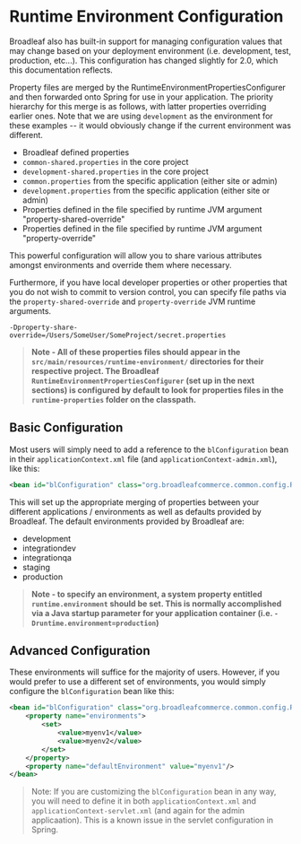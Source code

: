 # Runtime Environment Configuration

Broadleaf also has built-in support for managing configuration values that may change based on your deployment environment (i.e. development, test, production, etc...). This configuration has changed slightly for 2.0, which this documentation reflects.

Property files are merged by the RuntimeEnvironmentPropertiesConfigurer and then forwarded onto Spring for use in your application. The priority hierarchy for this merge is as follows, with latter properties overriding earlier ones. Note that we are using `development` as the environment for these examples -- it would obviously change if the current environment was different.

- Broadleaf defined properties
- `common-shared.properties` in the core project
- `development-shared.properties` in the core project
- `common.properties` from the specific application (either site or admin)
- `development.properties` from the specific application (either site or admin)
- Properties defined in the file specified by runtime JVM argument "property-shared-override"
- Properties defined in the file specified by runtime JVM argument "property-override"

This powerful configuration will allow you to share various attributes amongst environments and override them where necessary.

Furthermore, if you have local developer properties or other properties that you do not wish to commit to version control, you can specify file paths via the `property-shared-override` and `property-override` JVM runtime arguments.

```text
-Dproperty-share-override=/Users/SomeUser/SomeProject/secret.properties
```


> **Note - All of these properties files should appear in the `src/main/resources/runtime-environment/` directories for their respective project. The Broadleaf `RuntimeEnvironmentPropertiesConfigurer` (set up in the next sections) is configured by default to look for properties files in the `runtime-properties` folder on the classpath.**

## Basic Configuration

Most users will simply need to add a reference to the `blConfiguration` bean in their `applicationContext.xml` file (and `applicationContext-admin.xml`), like this:

```xml
<bean id="blConfiguration" class="org.broadleafcommerce.common.config.RuntimeEnvironmentPropertiesConfigurer" />
```

This will set up the appropriate merging of properties between your different applications / environments as well as defaults provided by Broadleaf. The default environments provided by Broadleaf are:

- development
- integrationdev
- integrationqa
- staging
- production

> **Note - to specify an environment, a system property entitled `runtime.environment` should be set. This is normally accomplished via a Java startup parameter for your application container (i.e. `-Druntime.environment=production`)**

## Advanced Configuration

These environments will suffice for the majority of users. However, if you would prefer to use a different set of environments, you would simply configure the `blConfiguration` bean like this:

```xml
<bean id="blConfiguration" class="org.broadleafcommerce.common.config.RuntimeEnvironmentPropertiesConfigurer">
    <property name="environments">
        <set>
            <value>myenv1</value>
            <value>myenv2</value>
        </set>
    </property>
    <property name="defaultEnvironment" value="myenv1"/>
</bean>
```

> Note: If you are customizing the `blConfiguration` bean in any way, you will need to define it in both `applicationContext.xml` and `applicationContext-servlet.xml` (and again for the admin applicaation). This is a known issue in the servlet configuration in Spring.
